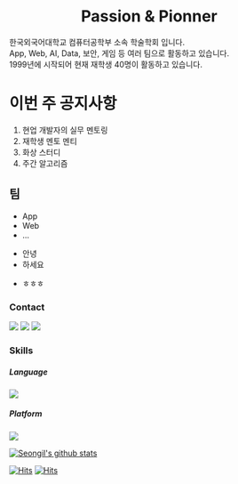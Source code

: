 
<!-- <p align="center"><img src="top.png"></p> -->
<h1 align='center'> Passion & Pionner</h1>
한국외국어대학교 컴퓨터공학부 소속 학술학회 입니다.<br>
App, Web, AI, Data, 보안, 게임 등 여러 팀으로 활동하고 있습니다.<br>
1999년에 시작되어 현재 재학생 40명이 활동하고 있습니다.<br>

# 이번 주 공지사항
1. 현업 개발자의 실무 멘토링
2. 재학생 멘토 멘티
3. 화상 스터디
4. 주간 알고리즘
## 팀
- App
- Web
- ...
* 안녕
* 하세요 
+ ㅎㅎㅎ
 
### Contact
<a href="tjddlf101@gmail.com" target="_blank"><img src="https://img.shields.io/badge/Gmail-EA4335?style=flat-square&logo=Gmail&logoColor=white"/></a>
<a href="https://www.linkedin.com/in/seongil-heo-5469aa1b3/" target="_blank"><img src="https://img.shields.io/badge/LinkedIn-0A66C2?style=flat-square&logo=Linkedin&logoColor=white"/></a>
<a href="https://www.instagram.com/heoseongil2546/" target="_blank"><img src="https://img.shields.io/badge/Instagram-E4405F?style=flat-square&logo=Instagram&logoColor=white"/></a>
### Skills
##### Language
<p>
  <img src="https://img.shields.io/badge/C-A8B9CC?style=flat-square&logo=C&logoColor=white"/>
</p>

##### Platform
<p>
  <img src="https://img.shields.io/badge/aws-232F3E?style=flat-square&logo=AmazonAWS&logoColor=white"/>  
</p>

<!-- <div id="main" align="center">
    <img 
        src="https://github-readme-stats.vercel.app/api?username=SeongilHeo&show_icons=true&theme=tokyonight&count_private=true&include_all_commits=true"
        style="height: auto; margin-left: 20px; margin-right: 20px; padding: 10px;"/>
</div> -->

[![Seongil's github stats](https://github-readme-stats.vercel.app/api?username=SeongilHeo)](https://github.com/anuraghazra/github-readme-stats)


[![Hits](https://hits.seeyoufarm.com/api/count/incr/badge.svg?url=https%3A%2F%2Fgithub.com%2FSeongilHeo&count_bg=%23EB8B10&title_bg=%23684327&icon=&icon_color=%23E7E7E7&title=VISIT&edge_flat=false)](https://github.com/SeongilHeo)
[![Hits](https://hits.seeyoufarm.com/api/count/incr/badge.svg?url=https%3A%2F%2Fgithub.com%2FSeongilHeo%2Fhit-counter&count_bg=%2379C83D&title_bg=%23555555&icon=&icon_color=%23E7E7E7&title=hits&edge_flat=false)](https://hits.seeyoufarm.com)
<!--
**SeongilHeo/SeongilHeo** is a ✨ _special_ ✨ repository because its `README.md` (this file) appears on your GitHub profile.

Here are some ideas to get you started:


- 🔭 I’m currently working on ...
- 🌱 I’m currently learning ...
- 👯 I’m looking to collaborate on ...
- 🤔 I’m looking for help with ...
- 💬 Ask me about ...
- 📫 How to reach me: ...
- 😄 Pronouns: ...
- ⚡ Fun fact: ...
-->
